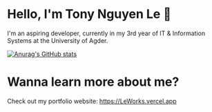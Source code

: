 # Hello, I'm Tony Nguyen Le 👋
I'm an aspiring developer, currently in my 3rd year of IT & Information Systems at the University of Agder.

[![Anurag's GitHub stats](https://github-readme-stats.vercel.app/api?username=TonyLe02)](https://github.com/TonyLe02/github-readme-stats)

# Wanna learn more about me?
Check out my portfolio website: https://LeWorks.vercel.app
